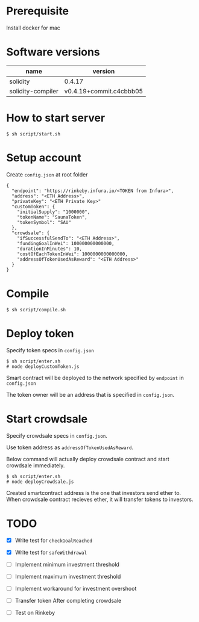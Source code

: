 # Prerequisite

Install docker for mac

# Software versions

 name         | version       |
|--------------|---------------|
| solidity     | 0.4.17        |
| solidity-compiler       | v0.4.19+commit.c4cbbb05 |


# How to start server

```
$ sh script/start.sh
```

# Setup account

Create `config.json` at root folder

```
{
  "endpoint": "https://rinkeby.infura.io/<TOKEN from Infura>",
  "address": "<ETH Address>",
  "privateKey": "<ETH Private Key>"
  "customToken": {
    "initialSupply": "1000000",
    "tokenName": "SaunaToken",
    "tokenSymbol": "SAU"
  },
  "crowdsale": {
    "ifSuccessfulSendTo": "<ETH Address>",
    "fundingGoalInWei": 100000000000000,
    "durationInMinutes": 10,
    "costOfEachTokenInWei": 1000000000000000,
    "addressOfTokenUsedAsReward": "<ETH Address>"
  }
}
```

# Compile

```
$ sh script/compile.sh
```

# Deploy token

Specify token specs in `config.json`

```
$ sh script/enter.sh
# node deployCustomToken.js
```

Smart contract will be deployed to the network specified by `endpoint` in `config.json`

The token owner will be an address that is specified in `config.json`.


# Start crowdsale

Specify crowdsale specs in `config.json`.

Use token address as `addressOfTokenUsedAsReward`.

Below command will actually deploy crowdsale contract and start crowdsale immediately.

```
$ sh script/enter.sh
# node deployCrowdsale.js
```

Created smartcontract address is the one that investors send ether to.
When crowdsale contract recieves ether, it will transfer tokens to investors.

# TODO

- [x] Write test for `checkGoalReached`
- [x] Write test for `safeWithdrawal`
- [ ] Implement minimum investment threshold 
- [ ] Implement maximum investment threshold 
- [ ] Implement workaround for investment overshoot
- [ ] Transfer token After completing crowdsale
- [ ] Test on Rinkeby


